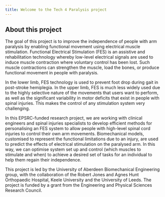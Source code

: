 ```yaml
---
title: Welcome to the Tech 4 Paralysis project
---
```


## About this project

The goal of this project is to improve the independence of people with arm paralysis by enabling functional movement using electrical muscle stimulation. Functional Electrical Stimulation (FES) is an assistive and rehabilitation technology whereby low-level electrical signals are used to induce muscle contraction where voluntary control has been lost. Such muscle contractions can strengthen the muscle, load the bones, or produce functional movement in people with paralysis.

In the lower limb, FES technology is used to prevent foot drop during gait in post-stroke hemiplegia. In the upper limb, FES is much less widely used due to the highly selective nature of the movements that users want to perform, as well as the significant variability in motor deficits that exist in people with spinal injuries. This makes the control of any stimulation system very challenging.

In this EPSRC-funded research project, we are working with clinical engineers and spinal injuries specialists to develop efficient methods for personalising an FES system to allow people with high-level spinal cord injuries to control their own arm movements. Biomechanical models, customised to represent the functional limitations due to an injury, are used to predict the effects of electrical stimulation on the paralysed arm. In this way, we can optimise system set up and control (which muscles to stimulate and when) to achieve a desired set of tasks for an individual to help them regain their independence.

This project is led by the University of Aberdeen Biomechanical Engineering group, with the collaboration of the Robert Jones and Agnes Hunt Orthopaedic Hospital, Keele University and the University of Leeds. The project is funded by a grant from the Engineering and Physical Sciences Research Council.
